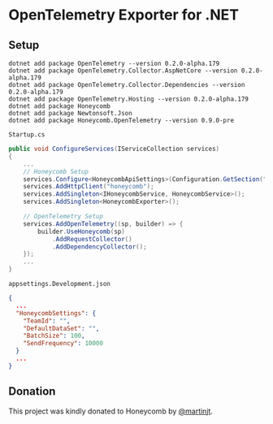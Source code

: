 # OpenTelemetry Exporter for .NET

## Setup

```
dotnet add package OpenTelemetry --version 0.2.0-alpha.179
dotnet add package OpenTelemetry.Collector.AspNetCore --version 0.2.0-alpha.179
dotnet add package OpenTelemetry.Collector.Dependencies --version 0.2.0-alpha.179
dotnet add package OpenTelemetry.Hosting --version 0.2.0-alpha.179
dotnet add package Honeycomb
dotnet add package Newtonsoft.Json
dotnet add package Honeycomb.OpenTelemetry --version 0.9.0-pre
```

`Startup.cs`
```csharp
public void ConfigureServices(IServiceCollection services)
{
    ...
    // Honeycomb Setup
    services.Configure<HoneycombApiSettings>(Configuration.GetSection("HoneycombSettings"));
    services.AddHttpClient("honeycomb");
    services.AddSingleton<IHoneycombService, HoneycombService>();
    services.AddSingleton<HoneycombExporter>();

    // OpenTelemetry Setup
    services.AddOpenTelemetry((sp, builder) => {
        builder.UseHoneycomb(sp)
            .AddRequestCollector()
            .AddDependencyCollector();
    });
    ...
}
```

`appsettings.Development.json`
```json
{
  ...
  "HoneycombSettings": {
    "TeamId": "",
    "DefaultDataSet": "",
    "BatchSize": 100,
    "SendFrequency": 10000
  }
  ...
}
```


## Donation

This project was kindly donated to Honeycomb by [@martinjt](https://github.com/martinjt).
